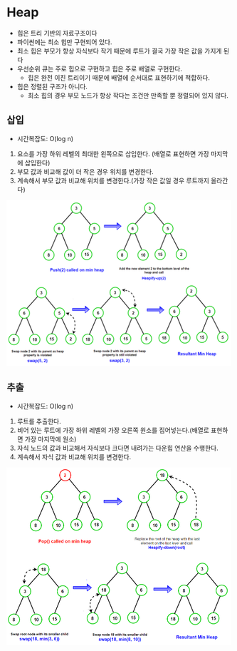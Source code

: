 # Heap

* 힙은 트리 기반의 자료구조이다
* 파이썬에는 최소 힙만 구현되어 있다.
* 최소 힙은 부모가 항상 자식보다 작기 때문에 루트가 결국 가장 작은 값을 가지게 된다
* 우선순위 큐는 주로 힙으로 구현하고 힙은 주로 배열로 구현한다.
  * 힙은 완전 이진 트리이기 때문에 배열에 순서대로 표현하기에 적합하다.
* 힙은 정렬된 구조가 아니다.
  * 최소 힙의 경우 부모 노드가 항상 작다는 조건만 만족할 뿐 정렬되어 있지 않다.



## 삽입

* 시간복잡도: O(log n)

1. 요소를 가장 하위 레벨의 최대한 왼쪽으로 삽입한다. (배열로 표현하면 가장 마지막에 삽입한다)
2. 부모 값과 비교해 값이 더 작은 경우 위치를 변경한다.
3. 계속해서 부모 값과 비교해 위치를 변경한다.(가장 작은 값일 경우 루트까지 올라간다)

<img src="./images/Push-min-heap.png" alt="Push Operation in Min Heap" style="zoom:70%;" />

## 추출

* 시간복잡도: O(log n)

1. 루트를 추출한다.
2. 비어 있는 루트에 가장 하위 레벨의 가장 오른쪽 원소를 집어넣는다.(배열로 표현하면 가장 마지막에 원소)
3. 자식 노드의 값과 비교해서 자식보다 크다면 내려가는 다운힙 연산을 수행한다.
4. 계속해서 자식 값과 비교해 위치를 변경한다.

<img src="./images/Pop-min-heap.png" alt="Heap | cv-learn" style="zoom:70%;" />